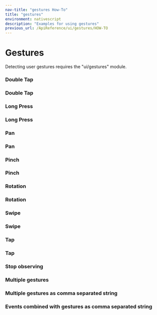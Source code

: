 ```yaml
---
nav-title: "gestures How-To"
title: "gestures"
environment: nativescript
description: "Examples for using gestures"
previous_url: /ApiReference/ui/gestures/HOW-TO
---
```

# Gestures
Detecting user gestures requires the "ui/gestures" module.
<snippet id='gestures-require'/>

### Double Tap
<snippet id='gestures-double-tap'/>

### Double Tap
<snippet id='gestures-double-tap-alt'/>

### Long Press
<snippet id='gestures-long-press'/>

### Long Press
<snippet id='gestures-long-press-alt'/>

### Pan
<snippet id='gestures-pan'/>

### Pan
<snippet id='gestures-pan-alt'/>

### Pinch
<snippet id='gestures-pan-pinch'/>

### Pinch
<snippet id='gestures-pan-pinch-alt'/>

### Rotation
<snippet id='gestures-rotation'/>

### Rotation
<snippet id='gestures-rotation-alt'/>

### Swipe
<snippet id='gestures-swipe'/>

### Swipe
<snippet id='gestures-swipe-alt'/>

### Tap
<snippet id='gestures-tap'/>

### Tap
<snippet id='gestures-tap-alt'/>

### Stop observing
<snippet id='gestures-stop-observe'/>

### Multiple gestures
<snippet id='gestures-multiple'/>

### Multiple gestures as comma separated string
<snippet id='gestures-string'/>

### Events combined with gestures as comma separated string
<snippet id='gestures-events-string'/>

